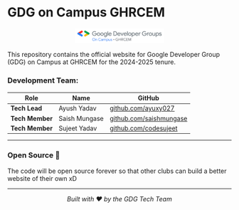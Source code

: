 # GDG on Campus GHRCEM

<p align="center">
  <img src="src/assets/webimg/logogdg.png" alt="GDG Logo" width="200"/>
</p>

This repository contains the official website for Google Developer Group (GDG) on Campus at GHRCEM for the 2024-2025 tenure. 

### Development Team:

| Role | Name | GitHub |
|------|------|--------|
| **Tech Lead** | Ayush Yadav | [github.com/ayuxy027](https://github.com/ayuxy027) |
| **Tech Member** | Saish Mungase | [github.com/saishmungase](https://github.com/saishmungase) |
| **Tech Member** | Sujeet Yadav | [github.com/codesujeet](https://github.com/codesujeet) |

---

### Open Source 🧸
The code will be open source forever so that other clubs can build a better website of their own xD

---

<p align="center">
  <i>Built with ❤️ by the GDG Tech Team</i>
</p>
